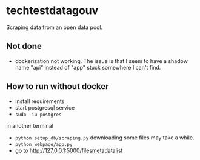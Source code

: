 # techtestdatagouv

Scraping data from an open data pool.

## Not done
- dockerization not working. The issue is that I seem to have a shadow name "api" instead of
 "app" stuck somewhere I can't find.
 
## How to run without docker
- install requirements
- start postgresql service
- `sudo -iu postgres`  

in another terminal
- `python setup_db/scraping.py` downloading some files may take a while.
- `python webpage/app.py`
- go to http://127.0.0.1:5000/filesmetadatalist
